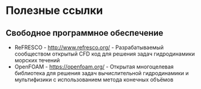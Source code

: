 Полезные ссылки
===============

Свободное программное обеспечение
---------------------------------

+ ReFRESCO - <http://www.refresco.org/> - Разрабатываемый сообществом открытый CFD код для решения задач гидродинамики морских течений
+ OpenFOAM - <https://openfoam.org/> - Открытая многоцелевая библиотека для решения задач вычислительной гидродинамики и мультифизики с использованием метода конечных объёмов


